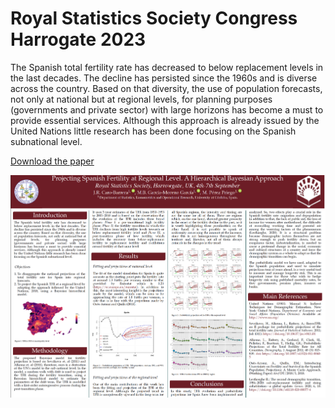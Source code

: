 # Royal Statistics Society Congress Harrogate 2023

 The Spanish total fertility rate has decreased to below replacement levels in the last decades. The decline has persisted since the 1960s and is diverse across the country. Based on that diversity, the use of population forecasts, not only at national but at regional levels, for planning purposes (governments and private sector) with large horizons has become a must to provide essential services. Although this approach is already issued by the United Nations little research has been done focusing on the Spanish subnational level.

 [Download the paper](https://doi.org/10.1371/journal.pone.0275492)

![Poster](poster.png)

